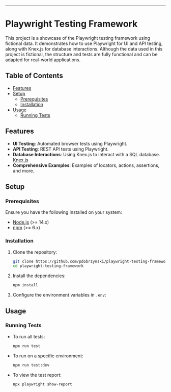 ---

# Playwright Testing Framework

This project is a showcase of the Playwright testing framework using fictional data. It demonstrates how to use Playwright for UI and API testing, along with Knex.js for database interactions. Although the data used in this project is fictional, the structure and tests are fully functional and can be adapted for real-world applications.

## Table of Contents

- [Features](#features)
- [Setup](#setup)
  - [Prerequisites](#prerequisites)
  - [Installation](#installation)
- [Usage](#usage)
  - [Running Tests](#running-tests)

## Features

- **UI Testing**: Automated browser tests using Playwright.
- **API Testing**: REST API tests using Playwright.
- **Database Interactions**: Using Knex.js to interact with a SQL database. [Knex.js](https://knexjs.org/)
- **Comprehensive Examples**: Examples of locators, actions, assertions, and more.

## Setup

### Prerequisites

Ensure you have the following installed on your system:

- [Node.js](https://nodejs.org/) (>= 14.x)
- [npm](https://www.npmjs.com/) (>= 6.x)

### Installation

1. Clone the repository:

   ```bash
   git clone https://github.com/pdobrzynski/playwright-testing-framework.git
   cd playwright-testing-framework
   ```

2. Install the dependencies:

   ```bash
   npm install
   ```

3. Configure the environment variables in `.env`:


## Usage

### Running Tests

- To run all tests:

  ```bash
  npm run test
  ```

- To run on a specific environment:

  ```bash
  npm run test:dev
  ```

- To view the test report:

  ```bash
  npx playwright show-report
  ```
